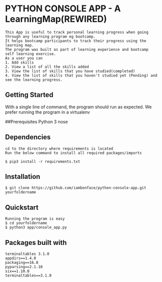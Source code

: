 # PYTHON CONSOLE APP - A LearningMap(REWIRED)

    This App is useful to track personal learning progress when going through any learning program eg bootcamp. 
    It helps bootcamp participants to track their progress using the learning map.
    The program was built as part of learning experience and bootcamp  self learning exercise.  
    As a user you can 
    1. Add skills
    2. View a list of all the skills added
    3. View the list of skills that you have studied(completed)
    4. View the list of skills that you haven't studied yet (Pending) and see the learning progress.
    
## Getting Started
  With a single line of command, the program should run as expected.
  We prefer running the program in a virtualenv 

##Prerequisites
	Python 3
	nose

## Dependencies
	cd to the directory where requirements is located
	Run the below command to install all required packages/imports

    $ pip3 install -r requirements.txt

## Installation
    $ git clone https://github.com/iambonface/python-console-app.git yourfoldername

## Quickstart 
    Running the program is easy
    $ cd yourfoldername
    $ python3 app/console_app.py
    
    
## Packages built with
    terminaltables 3.1.0
    appdirs==1.4.0 
	packaging==16.8 
	pyparsing==2.1.10
	six==1.10.0
	terminaltables==3.1.0

